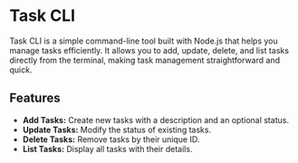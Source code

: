 # Task CLI

Task CLI is a simple command-line tool built with Node.js that helps you manage tasks efficiently. It allows you to add, update, delete, and list tasks directly from the terminal, making task management straightforward and quick.

## Features

- **Add Tasks:** Create new tasks with a description and an optional status.
- **Update Tasks:** Modify the status of existing tasks.
- **Delete Tasks:** Remove tasks by their unique ID.
- **List Tasks:** Display all tasks with their details.



